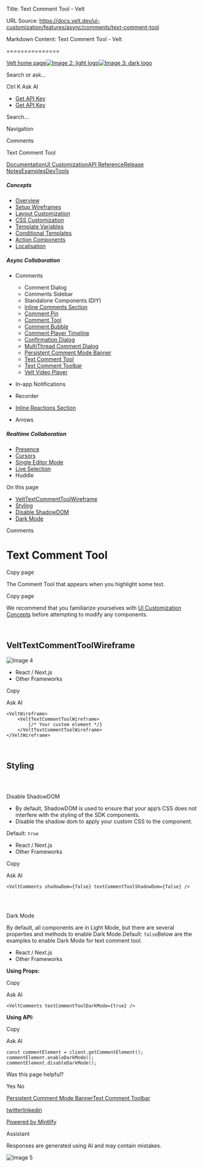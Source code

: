 Title: Text Comment Tool - Velt

URL Source: https://docs.velt.dev/ui-customization/features/async/comments/text-comment-tool

Markdown Content:
Text Comment Tool - Velt

===============

[Velt home page![Image 2: light logo](https://mintlify.s3.us-west-1.amazonaws.com/velt/velt-logo-big-light.png)![Image 3: dark logo](https://mintlify.s3.us-west-1.amazonaws.com/velt/velt-logo-big.png)](https://docs.velt.dev/)

Search or ask...

Ctrl K Ask AI

*   [Get API Key](https://console.velt.dev/)
*   [Get API Key](https://console.velt.dev/)

Search...

Navigation

Comments

Text Comment Tool

[Documentation](https://docs.velt.dev/get-started/overview)[UI Customization](https://docs.velt.dev/ui-customization/overview)[API Reference](https://docs.velt.dev/api-reference/rest-apis/v2/organizations/add-organizations)[Release Notes](https://docs.velt.dev/release-notes/version-4/upgrade-guide)[Examples](https://velt.dev/examples)[DevTools](https://velt.dev/devtools)

##### Concepts

*   [Overview](https://docs.velt.dev/ui-customization/overview)
*   [Setup Wireframes](https://docs.velt.dev/ui-customization/setup)
*   [Layout Customization](https://docs.velt.dev/ui-customization/layout)
*   [CSS Customization](https://docs.velt.dev/ui-customization/styling)
*   [Template Variables](https://docs.velt.dev/ui-customization/template-variables)
*   [Conditional Templates](https://docs.velt.dev/ui-customization/conditional-templates)
*   [Action Components](https://docs.velt.dev/ui-customization/custom-action-component)
*   [Localisation](https://docs.velt.dev/ui-customization/localisation)

##### Async Collaboration

*   Comments  
    *   Comment Dialog  
    *   Comments Sidebar  
    *   Standalone Components (DIY)  
    *   [Inline Comments Section](https://docs.velt.dev/ui-customization/features/async/comments/inline-comments-section)
    *   [Comment Pin](https://docs.velt.dev/ui-customization/features/async/comments/comment-pin)
    *   [Comment Tool](https://docs.velt.dev/ui-customization/features/async/comments/comment-tool)
    *   [Comment Bubble](https://docs.velt.dev/ui-customization/features/async/comments/comment-bubble)
    *   [Comment Player Timeline](https://docs.velt.dev/ui-customization/features/async/comments/comment-player-timeline)
    *   [Confirmation Dialog](https://docs.velt.dev/ui-customization/features/async/comments/confirm-dialog)
    *   [MultiThread Comment Dialog](https://docs.velt.dev/ui-customization/features/async/comments/multithread-comment-dialog)
    *   [Persistent Comment Mode Banner](https://docs.velt.dev/ui-customization/features/async/comments/persistent-comment-mode-banner)
    *   [Text Comment Tool](https://docs.velt.dev/ui-customization/features/async/comments/text-comment-tool)
    *   [Text Comment Toolbar](https://docs.velt.dev/ui-customization/features/async/comments/text-comment-toolbar)
    *   [Velt Video Player](https://docs.velt.dev/ui-customization/features/async/comments/comment-video-player)

*   In-app Notifications  
*   Recorder  
*   [Inline Reactions Section](https://docs.velt.dev/ui-customization/features/async/inline-reactions)
*   Arrows  

##### Realtime Collaboration

*   [Presence](https://docs.velt.dev/ui-customization/features/realtime/presence)
*   [Cursors](https://docs.velt.dev/ui-customization/features/realtime/cursors)
*   [Single Editor Mode](https://docs.velt.dev/ui-customization/features/realtime/single-editor-mode)
*   [Live Selection](https://docs.velt.dev/ui-customization/features/realtime/live-selection)
*   Huddle  

On this page

*   [VeltTextCommentToolWireframe](https://docs.velt.dev/ui-customization/features/async/comments/text-comment-tool#velttextcommenttoolwireframe)
*   [Styling](https://docs.velt.dev/ui-customization/features/async/comments/text-comment-tool#styling)
*   [Disable ShadowDOM](https://docs.velt.dev/ui-customization/features/async/comments/text-comment-tool#disable-shadowdom)
*   [Dark Mode](https://docs.velt.dev/ui-customization/features/async/comments/text-comment-tool#dark-mode)

Comments

Text Comment Tool
=================

Copy page

The Comment Tool that appears when you highlight some text.

Copy page

We recommend that you familiarize yourselves with [UI Customization Concepts](https://docs.velt.dev/ui-customization/overview) before attempting to modify any components.

[​](https://docs.velt.dev/ui-customization/features/async/comments/text-comment-tool#velttextcommenttoolwireframe)

VeltTextCommentToolWireframe
------------------------------------------------------------------------------------------------------------------------------------------------

![Image 4](https://mintlify.s3.us-west-1.amazonaws.com/velt/images/customization/comments/text-comment-tool/comment-text-tool.png)

*    React / Next.js
*    Other Frameworks

Copy

Ask AI

```
<VeltWireframe>
    <VeltTextCommentToolWireframe>
        {/* Your custom element */}
    </VeltTextCommentToolWireframe>
</VeltWireframe>
```

[​](https://docs.velt.dev/ui-customization/features/async/comments/text-comment-tool#styling)

Styling
------------------------------------------------------------------------------------------------------

### [​](https://docs.velt.dev/ui-customization/features/async/comments/text-comment-tool#disable-shadowdom)

Disable ShadowDOM

*   By default, ShadowDOM is used to ensure that your app’s CSS does not interfere with the styling of the SDK components.
*   Disable the shadow dom to apply your custom CSS to the component.

Default: `true`

*    React / Next.js
*    Other Frameworks

Copy

Ask AI

```
<VeltComments shadowDom={false} textCommentToolShadowDom={false} />
```

### [​](https://docs.velt.dev/ui-customization/features/async/comments/text-comment-tool#dark-mode)

Dark Mode

By default, all components are in Light Mode, but there are several properties and methods to enable Dark Mode.Default: `false`Below are the examples to enable Dark Mode for text comment tool.

*    React / Next.js
*    Other Frameworks

**Using Props:**

Copy

Ask AI

```
<VeltComments textCommentToolDarkMode={true} />
```

**Using API:**

Copy

Ask AI

```
const commentElement = client.getCommentElement();
commentElement.enableDarkMode();
commentElement.disableDarkMode();
```

Was this page helpful?

Yes No

[Persistent Comment Mode Banner](https://docs.velt.dev/ui-customization/features/async/comments/persistent-comment-mode-banner)[Text Comment Toolbar](https://docs.velt.dev/ui-customization/features/async/comments/text-comment-toolbar)

[twitter](https://twitter.com/veltjs)[linkedin](https://www.linkedin.com/company/veltjs)

[Powered by Mintlify](https://mintlify.com/preview-request?utm_campaign=poweredBy&utm_medium=referral&utm_source=velt)

Assistant

Responses are generated using AI and may contain mistakes.

![Image 5](https://mintlify.s3.us-west-1.amazonaws.com/velt/images/customization/comments/text-comment-tool/comment-text-tool.png)
